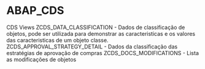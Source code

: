 # ABAP_CDS
CDS Views
ZCDS_DATA_CLASSIFICATION - Dados de classificação de objetos, pode ser utilizada para demonstrar as caracteristicas e os valores das caracteristicas de um objeto classe.
ZCDS_APPROVAL_STRATEGY_DETAIL - Dados da classificação das estratégias de aprovação de compras
ZCDS_DOCS_MODIFICATIONS - Lista as modificações de objetos
